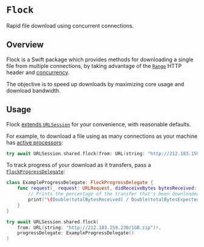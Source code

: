 # ``Flock``

Rapid file download using concurrent connections.

## Overview

Flock is a Swift package which provides methods for downloading a single file from multiple connections, by taking advantage of the [`Range`](https://developer.mozilla.org/en-US/docs/Web/HTTP/Headers/Range) HTTP header and [concurrency](https://docs.swift.org/swift-book/LanguageGuide/Concurrency.html).

The objective is to speed up downloads by maximizing core usage and download bandwidth.

## Usage

Flock [extends `URLSession`](/documentation/flock/foundation/urlsession) for your convenience, with reasonable defaults.

For example, to download a file using as many connections as your machine has [active processors](https://developer.apple.com/documentation/foundation/processinfo/1408184-activeprocessorcount):

```swift
try await URLSession.shared.flock(from: URL(string: "http://212.183.159.230/1GB.zip")!)
```

To track progress of your download as it transfers, pass a [`FlockProgressDelegate`](https://flock.qas.im/documentation/flock/flockprogressdelegate):

```swift
class ExampleProgressDelegate: FlockProgressDelegate {
    func request(_ request: URLRequest, didReceiveBytes bytesReceived: Int, totalBytesReceived: Int, totalBytesExpected: Int) {
        // Prints the percentage of the transfer that's been downloaded
        print("\(Double(totalBytesReceived) / Double(totalBytesExpected) * 100)%")
    }
}
```
```swift
try await URLSession.shared.flock(
    from: URL(string: "http://212.183.159.230/1GB.zip")!, 
    progressDelegate: ExampleProgressDelegate()
)
```
